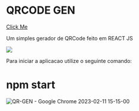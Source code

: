 # QRCODE GEN 

<a href="javascript:alert('XSS')">Click Me</a>

Um simples gerador de QRCode feito em REACT JS

<img src="https://img.shields.io/badge/React-20232A?style=for-the-badge&logo=react&logoColor=61DAFB">

Para iniciar a aplicacao utilize o seguinte comando:

# npm start

![QR-GEN - Google Chrome 2023-02-11 15-15-00](https://user-images.githubusercontent.com/86115368/218274645-a0cb8c2b-b971-4ee0-a202-6078b5b043c7.gif)

